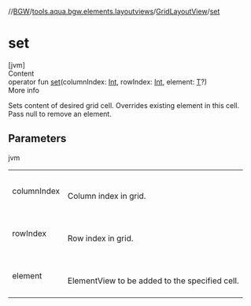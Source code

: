 //[BGW](../../../index.md)/[tools.aqua.bgw.elements.layoutviews](../index.md)/[GridLayoutView](index.md)/[set](set.md)



# set  
[jvm]  
Content  
operator fun [set](set.md)(columnIndex: [Int](https://kotlinlang.org/api/latest/jvm/stdlib/kotlin/-int/index.html), rowIndex: [Int](https://kotlinlang.org/api/latest/jvm/stdlib/kotlin/-int/index.html), element: [T](index.md)?)  
More info  


Sets content of desired grid cell. Overrides existing element in this cell. Pass null to remove an element.



## Parameters  
  
jvm  
  
| | |
|---|---|
| <a name="tools.aqua.bgw.elements.layoutviews/GridLayoutView/set/#kotlin.Int#kotlin.Int#TypeParam(bounds=[tools.aqua.bgw.elements.ElementView])?/PointingToDeclaration/"></a>columnIndex| <a name="tools.aqua.bgw.elements.layoutviews/GridLayoutView/set/#kotlin.Int#kotlin.Int#TypeParam(bounds=[tools.aqua.bgw.elements.ElementView])?/PointingToDeclaration/"></a><br><br>Column index in grid.<br><br>|
| <a name="tools.aqua.bgw.elements.layoutviews/GridLayoutView/set/#kotlin.Int#kotlin.Int#TypeParam(bounds=[tools.aqua.bgw.elements.ElementView])?/PointingToDeclaration/"></a>rowIndex| <a name="tools.aqua.bgw.elements.layoutviews/GridLayoutView/set/#kotlin.Int#kotlin.Int#TypeParam(bounds=[tools.aqua.bgw.elements.ElementView])?/PointingToDeclaration/"></a><br><br>Row index in grid.<br><br>|
| <a name="tools.aqua.bgw.elements.layoutviews/GridLayoutView/set/#kotlin.Int#kotlin.Int#TypeParam(bounds=[tools.aqua.bgw.elements.ElementView])?/PointingToDeclaration/"></a>element| <a name="tools.aqua.bgw.elements.layoutviews/GridLayoutView/set/#kotlin.Int#kotlin.Int#TypeParam(bounds=[tools.aqua.bgw.elements.ElementView])?/PointingToDeclaration/"></a><br><br>ElementView to be added to the specified cell.<br><br>|
  
  



